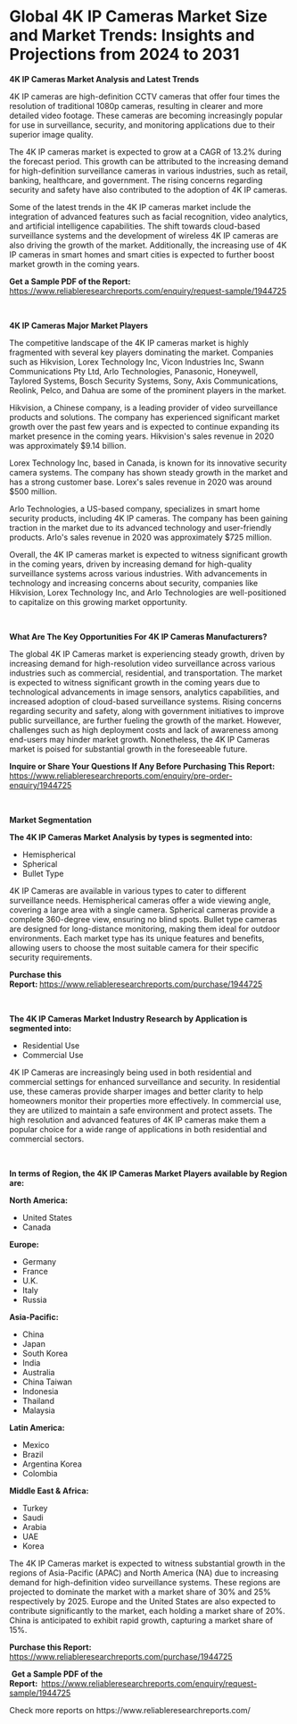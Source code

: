 <p><h1>Global 4K IP Cameras Market Size and Market Trends: Insights and Projections from 2024 to 2031</h1></p><p><strong>4K IP Cameras Market Analysis and Latest Trends</strong></p>
<p><p>4K IP cameras are high-definition CCTV cameras that offer four times the resolution of traditional 1080p cameras, resulting in clearer and more detailed video footage. These cameras are becoming increasingly popular for use in surveillance, security, and monitoring applications due to their superior image quality.</p><p>The 4K IP cameras market is expected to grow at a CAGR of 13.2% during the forecast period. This growth can be attributed to the increasing demand for high-definition surveillance cameras in various industries, such as retail, banking, healthcare, and government. The rising concerns regarding security and safety have also contributed to the adoption of 4K IP cameras.</p><p>Some of the latest trends in the 4K IP cameras market include the integration of advanced features such as facial recognition, video analytics, and artificial intelligence capabilities. The shift towards cloud-based surveillance systems and the development of wireless 4K IP cameras are also driving the growth of the market. Additionally, the increasing use of 4K IP cameras in smart homes and smart cities is expected to further boost market growth in the coming years.</p></p>
<p><strong>Get a Sample PDF of the Report:&nbsp;</strong> <a href="https://www.reliableresearchreports.com/enquiry/request-sample/1944725">https://www.reliableresearchreports.com/enquiry/request-sample/1944725</a></p>
<p>&nbsp;</p>
<p><strong>4K IP Cameras Major Market Players</strong></p>
<p><p>The competitive landscape of the 4K IP cameras market is highly fragmented with several key players dominating the market. Companies such as Hikvision, Lorex Technology Inc, Vicon Industries Inc, Swann Communications Pty Ltd, Arlo Technologies, Panasonic, Honeywell, Taylored Systems, Bosch Security Systems, Sony, Axis Communications, Reolink, Pelco, and Dahua are some of the prominent players in the market.</p><p>Hikvision, a Chinese company, is a leading provider of video surveillance products and solutions. The company has experienced significant market growth over the past few years and is expected to continue expanding its market presence in the coming years. Hikvision's sales revenue in 2020 was approximately $9.14 billion.</p><p>Lorex Technology Inc, based in Canada, is known for its innovative security camera systems. The company has shown steady growth in the market and has a strong customer base. Lorex's sales revenue in 2020 was around $500 million.</p><p>Arlo Technologies, a US-based company, specializes in smart home security products, including 4K IP cameras. The company has been gaining traction in the market due to its advanced technology and user-friendly products. Arlo's sales revenue in 2020 was approximately $725 million.</p><p>Overall, the 4K IP cameras market is expected to witness significant growth in the coming years, driven by increasing demand for high-quality surveillance systems across various industries. With advancements in technology and increasing concerns about security, companies like Hikvision, Lorex Technology Inc, and Arlo Technologies are well-positioned to capitalize on this growing market opportunity.</p></p>
<p>&nbsp;</p>
<p><strong>What Are The Key Opportunities For 4K IP Cameras Manufacturers?</strong></p>
<p><p>The global 4K IP Cameras market is experiencing steady growth, driven by increasing demand for high-resolution video surveillance across various industries such as commercial, residential, and transportation. The market is expected to witness significant growth in the coming years due to technological advancements in image sensors, analytics capabilities, and increased adoption of cloud-based surveillance systems. Rising concerns regarding security and safety, along with government initiatives to improve public surveillance, are further fueling the growth of the market. However, challenges such as high deployment costs and lack of awareness among end-users may hinder market growth. Nonetheless, the 4K IP Cameras market is poised for substantial growth in the foreseeable future.</p></p>
<p><strong>Inquire or Share Your Questions If Any Before Purchasing This Report:</strong> <a href="https://www.reliableresearchreports.com/enquiry/pre-order-enquiry/1944725">https://www.reliableresearchreports.com/enquiry/pre-order-enquiry/1944725</a></p>
<p>&nbsp;</p>
<p><strong>Market Segmentation</strong></p>
<p><strong>The 4K IP Cameras Market Analysis by types is segmented into:</strong></p>
<p><ul><li>Hemispherical</li><li>Spherical</li><li>Bullet Type</li></ul></p>
<p><p>4K IP Cameras are available in various types to cater to different surveillance needs. Hemispherical cameras offer a wide viewing angle, covering a large area with a single camera. Spherical cameras provide a complete 360-degree view, ensuring no blind spots. Bullet type cameras are designed for long-distance monitoring, making them ideal for outdoor environments. Each market type has its unique features and benefits, allowing users to choose the most suitable camera for their specific security requirements.</p></p>
<p><strong>Purchase this Report:&nbsp;</strong><a href="https://www.reliableresearchreports.com/purchase/1944725">https://www.reliableresearchreports.com/purchase/1944725</a></p>
<p>&nbsp;</p>
<p><strong>The 4K IP Cameras Market Industry Research by Application is segmented into:</strong></p>
<p><ul><li>Residential Use</li><li>Commercial Use</li></ul></p>
<p><p>4K IP Cameras are increasingly being used in both residential and commercial settings for enhanced surveillance and security. In residential use, these cameras provide sharper images and better clarity to help homeowners monitor their properties more effectively. In commercial use, they are utilized to maintain a safe environment and protect assets. The high resolution and advanced features of 4K IP cameras make them a popular choice for a wide range of applications in both residential and commercial sectors.</p></p>
<p>&nbsp;</p>
<p><strong>In terms of Region, the 4K IP Cameras Market Players available by Region are:</strong></p>
<p>
    <p> <strong> North America: </strong>
        <ul>
            <li>United States</li>
            <li>Canada</li>
        </ul>
        </p> 
    <p> <strong> Europe: </strong>
        <ul>
            <li>Germany</li>
            <li>France</li>
            <li>U.K.</li>
            <li>Italy</li>
            <li>Russia</li>
        </ul>
        </p> 
    <p> <strong> Asia-Pacific: </strong>
        <ul>
            <li>China</li>
            <li>Japan</li>
            <li>South Korea</li>
            <li>India</li>
            <li>Australia</li>
            <li>China Taiwan</li>
            <li>Indonesia</li>
            <li>Thailand</li>
            <li>Malaysia</li>
        </ul>
        </p> 
    <p> <strong> Latin America: </strong>
        <ul>
            <li>Mexico</li>
            <li>Brazil</li>
            <li>Argentina Korea</li>
            <li>Colombia</li>
        </ul>
        </p> 
    <p> <strong> Middle East & Africa: </strong>
        <ul>
            <li>Turkey</li>
            <li>Saudi</li>
            <li>Arabia</li>
            <li>UAE</li>
            <li>Korea</li>
        </ul>
    </p>
    </p>
<p><p>The 4K IP Cameras market is expected to witness substantial growth in the regions of Asia-Pacific (APAC) and North America (NA) due to increasing demand for high-definition video surveillance systems. These regions are projected to dominate the market with a market share of 30% and 25% respectively by 2025. Europe and the United States are also expected to contribute significantly to the market, each holding a market share of 20%. China is anticipated to exhibit rapid growth, capturing a market share of 15%.</p></p>
<p><strong>Purchase this Report: </strong><a href="https://www.reliableresearchreports.com/purchase/1944725">https://www.reliableresearchreports.com/purchase/1944725</a></p>
<p>&nbsp;<strong>Get a Sample PDF of the Report:&nbsp;&nbsp;</strong><a href="https://www.reliableresearchreports.com/enquiry/request-sample/1944725">https://www.reliableresearchreports.com/enquiry/request-sample/1944725</a></p>
<p><strong></strong></p>
<p>Check more reports on https://www.reliableresearchreports.com/</p>